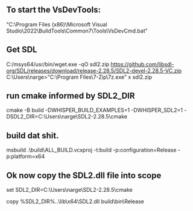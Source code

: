 ## To start the VsDevTools:
"C:\Program Files (x86)\Microsoft Visual Studio\2022\BuildTools\Common7\Tools\VsDevCmd.bat"


## Get SDL
C:/msys64/usr/bin/wget.exe -qO sdl2.zip https://github.com/libsdl-org/SDL/releases/download/release-2.28.5/SDL2-devel-2.28.5-VC.zip
C:\Users\narge>"C:\Program Files\7-Zip\7z.exe" x sdl2.zip

## run cmake informed by SDL2_DIR
cmake -B build -DWHISPER_BUILD_EXAMPLES=1 -DWHISPER_SDL2=1 -DSDL2_DIR=C:\Users\narge\SDL2-2.28.5\cmake

## build dat shit.
<!-- cd ./build -->
msbuild .\build\ALL_BUILD.vcxproj -t:build -p:configuration=Release -p:platform=x64


## Ok now copy the SDL2.dll file into scope
set SDL2_DIR=C:\Users\narge\SDL2-2.28.5\cmake

copy  %SDL2_DIR%\..\lib\x64\SDL2.dll build\bin\Release
